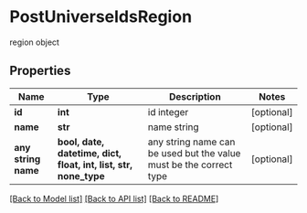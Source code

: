 # PostUniverseIdsRegion

region object

## Properties
Name | Type | Description | Notes
------------ | ------------- | ------------- | -------------
**id** | **int** | id integer | [optional] 
**name** | **str** | name string | [optional] 
**any string name** | **bool, date, datetime, dict, float, int, list, str, none_type** | any string name can be used but the value must be the correct type | [optional]

[[Back to Model list]](../README.md#documentation-for-models) [[Back to API list]](../README.md#documentation-for-api-endpoints) [[Back to README]](../README.md)


